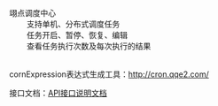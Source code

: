 翊点调度中心<br/>
&nbsp;&nbsp;&nbsp;&nbsp;&nbsp;&nbsp;&nbsp;&nbsp;支持单机、分布式调度任务<br/>
&nbsp;&nbsp;&nbsp;&nbsp;&nbsp;&nbsp;&nbsp;&nbsp;任务开启、暂停、恢复、编辑<br/>
&nbsp;&nbsp;&nbsp;&nbsp;&nbsp;&nbsp;&nbsp;&nbsp;查看任务执行次数及每次执行的结果
<br/><br/>

cornExpression表达式生成工具：http://cron.qqe2.com/

接口文档：<a href="API接口说明文档.pdf" target="_blank">API接口说明文档</a>